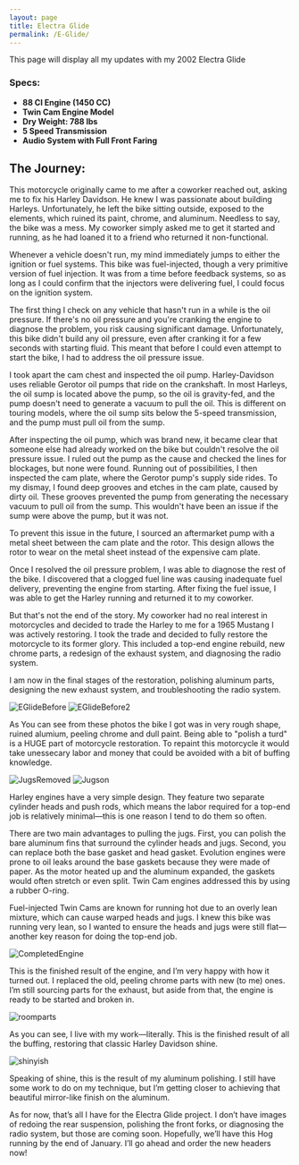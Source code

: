 ```yaml
---
layout: page
title: Electra Glide
permalink: /E-Glide/
---
```


This page will display all my updates with my 2002 Electra Glide

### Specs:
- **88 CI Engine (1450 CC)**
- **Twin Cam Engine Model**
- **Dry Weight: 788 lbs**
- **5 Speed Transmission**
- **Audio System with Full Front Faring**

## The Journey: 
This motorcycle originally came to me after a coworker reached out, asking me to fix his Harley Davidson. He knew I was passionate about building Harleys. Unfortunately, he left the bike sitting outside, exposed to the elements, which ruined its paint, chrome, and aluminum. Needless to say, the bike was a mess. My coworker simply asked me to get it started and running, as he had loaned it to a friend who returned it non-functional.

Whenever a vehicle doesn't run, my mind immediately jumps to either the ignition or fuel systems. This bike was fuel-injected, though a very primitive version of fuel injection. It was from a time before feedback systems, so as long as I could confirm that the injectors were delivering fuel, I could focus on the ignition system.

The first thing I check on any vehicle that hasn't run in a while is the oil pressure. If there's no oil pressure and you're cranking the engine to diagnose the problem, you risk causing significant damage. Unfortunately, this bike didn't build any oil pressure, even after cranking it for a few seconds with starting fluid. This meant that before I could even attempt to start the bike, I had to address the oil pressure issue.

I took apart the cam chest and inspected the oil pump. Harley-Davidson uses reliable Gerotor oil pumps that ride on the crankshaft. In most Harleys, the oil sump is located above the pump, so the oil is gravity-fed, and the pump doesn't need to generate a vacuum to pull the oil. This is different on touring models, where the oil sump sits below the 5-speed transmission, and the pump must pull oil from the sump.

After inspecting the oil pump, which was brand new, it became clear that someone else had already worked on the bike but couldn't resolve the oil pressure issue. I ruled out the pump as the cause and checked the lines for blockages, but none were found. Running out of possibilities, I then inspected the cam plate, where the Gerotor pump's supply side rides. To my dismay, I found deep grooves and etches in the cam plate, caused by dirty oil. These grooves prevented the pump from generating the necessary vacuum to pull oil from the sump. This wouldn't have been an issue if the sump were above the pump, but it was not.

To prevent this issue in the future, I sourced an aftermarket pump with a metal sheet between the cam plate and the rotor. This design allows the rotor to wear on the metal sheet instead of the expensive cam plate.

Once I resolved the oil pressure problem, I was able to diagnose the rest of the bike. I discovered that a clogged fuel line was causing inadequate fuel delivery, preventing the engine from starting. After fixing the fuel issue, I was able to get the Harley running and returned it to my coworker.

But that's not the end of the story. My coworker had no real interest in motorcycles and decided to trade the Harley to me for a 1965 Mustang I was actively restoring. I took the trade and decided to fully restore the motorcycle to its former glory. This included a top-end engine rebuild, new chrome parts, a redesign of the exhaust system, and diagnosing the radio system.

I am now in the final stages of the restoration, polishing aluminum parts, designing the new exhaust system, and troubleshooting the radio system.

![EGlideBefore](images/E-GlideBefore.png)
![EGlideBefore2](images/E-GlideBefore2.png)

As You can see from these photos the bike I got was in very rough shape, ruined alumium, peeling chrome and dull paint. Being able to "polish a turd" is a HUGE part of motorcycle restoration. To repaint this motorcycle it would take unessecary labor and money that could be avoided with a bit of buffing knowledge. 

![JugsRemoved](images/JugsRemoved.png)
![Jugson](images/Jugson.png)

Harley engines have a very simple design. They feature two separate cylinder heads and push rods, which means the labor required for a top-end job is relatively minimal—this is one reason I tend to do them so often.

There are two main advantages to pulling the jugs. First, you can polish the bare aluminum fins that surround the cylinder heads and jugs. Second, you can replace both the base gasket and head gasket. Evolution engines were prone to oil leaks around the base gaskets because they were made of paper. As the motor heated up and the aluminum expanded, the gaskets would often stretch or even split. Twin Cam engines addressed this by using a rubber O-ring.

Fuel-injected Twin Cams are known for running hot due to an overly lean mixture, which can cause warped heads and jugs. I knew this bike was running very lean, so I wanted to ensure the heads and jugs were still flat—another key reason for doing the top-end job.

![CompletedEngine](images/CompletedEngine.png)

This is the finished result of the engine, and I’m very happy with how it turned out. I replaced the old, peeling chrome parts with new (to me) ones. I’m still sourcing parts for the exhaust, but aside from that, the engine is ready to be started and broken in.

![roomparts](images/roomparts.png)

As you can see, I live with my work—literally. This is the finished result of all the buffing, restoring that classic Harley Davidson shine.

![shinyish](images/shinyish.png)

Speaking of shine, this is the result of my aluminum polishing. I still have some work to do on my technique, but I’m getting closer to achieving that beautiful mirror-like finish on the aluminum.

As for now, that’s all I have for the Electra Glide project. I don’t have images of redoing the rear suspension, polishing the front forks, or diagnosing the radio system, but those are coming soon. Hopefully, we’ll have this Hog running by the end of January. I’ll go ahead and order the new headers now!

